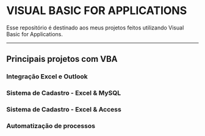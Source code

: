 # VISUAL BASIC FOR APPLICATIONS

Esse repositório é destinado aos meus projetos feitos utilizando Visual Basic for Applications.

--- 

## Principais projetos com VBA

### Integração Excel e Outlook

### Sistema de Cadastro - Excel & MySQL

### Sistema de Cadastro - Excel & Access

### Automatização de processos